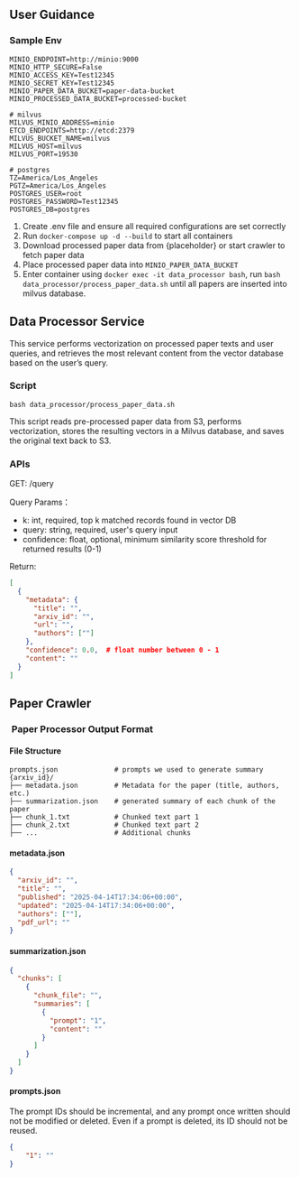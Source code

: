 ## User Guidance

### Sample Env
```
MINIO_ENDPOINT=http://minio:9000
MINIO_HTTP_SECURE=False
MINIO_ACCESS_KEY=Test12345
MINIO_SECRET_KEY=Test12345
MINIO_PAPER_DATA_BUCKET=paper-data-bucket
MINIO_PROCESSED_DATA_BUCKET=processed-bucket

# milvus
MILVUS_MINIO_ADDRESS=minio
ETCD_ENDPOINTS=http://etcd:2379
MILVUS_BUCKET_NAME=milvus
MILVUS_HOST=milvus
MILVUS_PORT=19530

# postgres
TZ=America/Los_Angeles
PGTZ=America/Los_Angeles
POSTGRES_USER=root
POSTGRES_PASSWORD=Test12345
POSTGRES_DB=postgres
```

1. Create .env file and ensure all required configurations are set correctly
2. Run `docker-compose up -d --build` to start all containers
3. Download processed paper data from {placeholder} or start crawler to fetch paper data
4. Place processed paper data into `MINIO_PAPER_DATA_BUCKET`
5. Enter container using `docker exec -it data_processor bash`, run `bash data_processor/process_paper_data.sh` until all papers are inserted into milvus database.

## Data Processor Service
This service performs vectorization on processed paper texts and user queries, and retrieves the most relevant content from the vector database based on the user’s query.

### Script
```
bash data_processor/process_paper_data.sh
```

This script reads pre-processed paper data from S3, performs vectorization, stores the resulting vectors in a Milvus database, and saves the original text back to S3.

### APIs
GET: /query

Query Params：

- k: int, required, top k matched records found in vector DB
- query: string, required, user's query input 
- confidence: float, optional, minimum similarity score threshold for returned results (0-1)

Return:
```json
[
  {
    "metadata": {
      "title": "",
      "arxiv_id": "",
      "url": "",
      "authors": [""]
    },
    "confidence": 0.0,  # float number between 0 - 1
    "content": ""
  }
]
```

## Paper Crawler

###  Paper Processor Output Format

#### File Structure
```
prompts.json              # prompts we used to generate summary
{arxiv_id}/
├── metadata.json         # Metadata for the paper (title, authors, etc.)
├── summarization.json    # generated summary of each chunk of the paper
├── chunk_1.txt           # Chunked text part 1
├── chunk_2.txt           # Chunked text part 2
├── ...                   # Additional chunks
```

#### metadata.json
```json
{
  "arxiv_id": "",
  "title": "",
  "published": "2025-04-14T17:34:06+00:00",
  "updated": "2025-04-14T17:34:06+00:00",
  "authors": [""],
  "pdf_url": ""
}
```

#### summarization.json

```json
{
  "chunks": [
    {
      "chunk_file": "",
      "summaries": [
        {
          "prompt": "1",
          "content": ""
        }
      ]
    }
  ]
}
```

#### prompts.json
The prompt IDs should be incremental, and any prompt once written should not be modified or deleted. Even if a prompt is deleted, its ID should not be reused.
```json
{
    "1": ""
}
```
